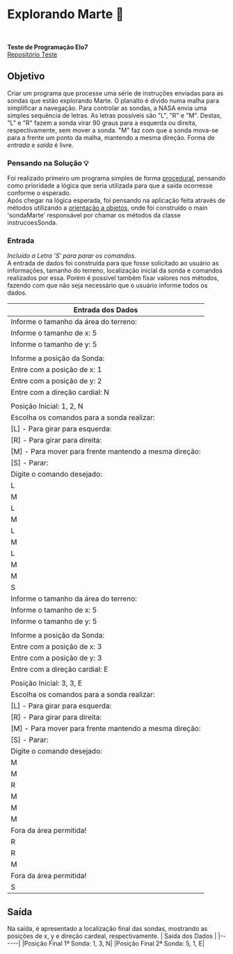 # Explorando Marte :rocket:

<br>

**Teste de Programação Elo7**    
[Repositório Teste](https://gist.github.com/elo7-developer/1a40c96a5d062b69f02c "Clique Aqui")

## Objetivo
Criar um programa que processe uma série de instruções enviadas para as sondas que estão explorando Marte.
O planalto é divido numa malha para simplificar a navegação. 
Para controlar as sondas, a NASA envia uma simples sequência de letras. As letras possíveis são "L", "R" e "M". Destas, "L" e "R" fazem a sonda virar 90 graus para a esquerda ou direita, respectivamente, sem mover a sonda. "M" faz com que a sonda mova-se para a frente um ponto da malha, mantendo a mesma direção.
Forma de *entrada* e *saída* é livre.

### Pensando na Solução :bulb:
Foi realizado primeiro um programa simples de forma [procedural](https://github.com/DottaMP/SondaMarte/tree/main/procedural "Clique Aqui"), pensando como prioridade a lógica que seria utilizada para que a saída ocorresse conforme o esperado.    
Após chegar na lógica esperada, foi pensando na aplicação feita através de métodos utilizando a [orientação a objetos](https://github.com/DottaMP/SondaMarte/tree/main/Orientado%20a%20Objetos/src/sondaMarte "Clique Aqui"), onde foi construído o main 'sondaMarte' responsável por chamar os métodos da classe instrucoesSonda.

### Entrada
*Incluído a Letra 'S' para parar os comandos.*    
A entrada de dados foi construída para que fosse solicitado ao usuário as informações, tamanho do terreno, localização inicial da sonda e comandos realizados por essa. Porém é possível também fixar valores nos métodos, fazendo com que não seja necessário que o usuário informe todos os dados.    

| Entrada dos Dados |  
|------|
|Informe o tamanho da área do terreno:|
|Informe o tamanho de x: 5|
|Informe o tamanho de y: 5|
||
|Informe a posição da Sonda:|
|Entre com a posição de x: 1|
|Entre com a posição de y: 2|
|Entre com a direção cardial: N|
||
|Posição Inicial: 1, 2, N|
|Escolha os comandos para a sonda realizar:| 
|[L] - Para girar para esquerda: |
|[R] - Para girar para direita: |
|[M] - Para mover para frente mantendo a mesma direção: |
|[S] - Parar: |
|Digite o comando desejado: |
|L|
|M|
|L|
|M|
|L|
|M|
|L|
|M|
|M|
|S|
|Informe o tamanho da área do terreno:|
|Informe o tamanho de x: 5|
|Informe o tamanho de y: 5|
||
|Informe a posição da Sonda:|
|Entre com a posição de x: 3|
|Entre com a posição de y: 3|
|Entre com a direção cardial: E|
||
|Posição Inicial: 3, 3, E|
|Escolha os comandos para a sonda realizar:| 
|[L] - Para girar para esquerda: |
|[R] - Para girar para direita: |
|[M] - Para mover para frente mantendo a mesma direção: |
|[S] - Parar: |
|Digite o comando desejado: |
|M|
|M|
|R|
|M|
|M|
|M|
|Fora da área permitida!|
|R|
|R|
|M|
|Fora da área permitida!|
|S| 
 
## Saída
Na saída, é apresentado a localização final das sondas, mostrando as posições de x, y e direção cardeal, respectivamente.
| Saída dos Dados | 
|------|
|Posição Final 1ª Sonda: 1, 3, N|
|Posição Final 2ª Sonda: 5, 1, E|
